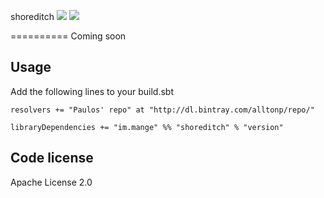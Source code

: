 shoreditch <a href="https://travis-ci.org/alltonp/shoreditch" target="_blank"><img src="https://travis-ci.org/alltonp/shoreditch.png?branch=master"></a> <a href="https://bintray.com/alltonp/repo/shoreditch/_latestVersion" target="_blank"><img src="https://api.bintray.com/packages/alltonp/repo/shoreditch/images/download.png"></a>

==========
Coming soon

Usage
-----
Add the following lines to your build.sbt

    resolvers += "Paulos' repo" at "http://dl.bintray.com/alltonp/repo/"

    libraryDependencies += "im.mange" %% "shoreditch" % "version"


Code license
------------
Apache License 2.0
